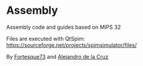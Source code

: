 # Assembly
Assembly code and guides based on MIPS 32

Files are executed with QtSpim:
https://sourceforge.net/projects/spimsimulator/files/

By [Fortesque73](https://github.com/Fortesque73) and [Alejandro de la Cruz](https://github.com/PaquitoElChocolatero)

